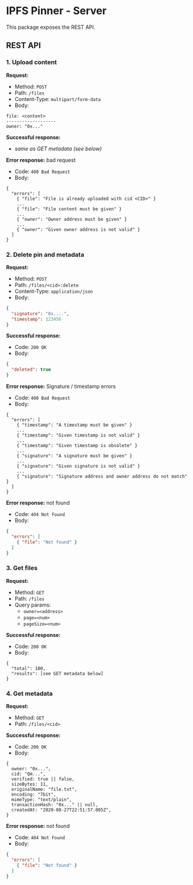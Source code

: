 # IPFS Pinner - Server

This package exposes the REST API.

## REST API

### 1. Upload content

**Request:**

- Method: `POST`
- Path: `/files`
- Content-Type: `multipart/form-data`
- Body:

```
file: <content>
-------------------
owner: "0x..."
```

**Successful response:**

- *same as GET metadata (see below)*

**Error response:** bad request

- Code: `400 Bad Request`
- Body:

```
{
  "errors": [
    { "file": "File is already uploaded with cid <CID>" }
    ...
    { "file": "File content must be given" }
    ...
    { "owner": "Owner address must be given" }
    ...
    { "owner": "Given owner address is not valid" }
  ]
}
```

### 2. Delete pin and metadata

**Request:**

- Method: `POST`
- Path: `/files/<cid>:delete`
- Content-Type: `application/json`
- Body:

```json
{
  "signature": "0x....",
  "timestamp": 123456
}
```

**Successful response:**

- Code: `200 OK`
- Body:

```json
{
  "deleted": true
}
```

**Error response:** Signature / timestamp errors

- Code: `400 Bad Request`
- Body:

```
{
  "errors": [
    { "timestamp": "A timestamp must be given" }
    ...
    { "timestamp": "Given timestamp is not valid" }
    ...
    { "timestamp": "Given timestamp is obsolete" }
    ...
    { "signature": "A signature must be given" }
    ...
    { "signature": "Given signature is not valid" }
    ...
    { "signature": "Signature address and owner address do not match" }
  ]
}
```

**Error response:** not found

- Code: `404 Not Found`
- Body:

```json
{
  "errors": [
    { "file": "Not found" }
  ]
}
```

### 3. Get files

**Request:**

- Method: `GET`
- Path: `/files`
- Query params:
    - `owner=<address>`
    - `page=<num>`
    - `pageSize=<num>`

**Successful response:**

- Code: `200 OK`
- Body:

```
{
  "total": 100,
  "results": [see GET metadata below]
}
```

### 4. Get metadata

**Request:**

- Method: `GET`
- Path: `/files/<cid>`

**Successful response:**

- Code: `200 OK`
- Body:

```
{
  owner: "0x...",
  cid: "Qm...",
  verified: true || false,
  sizeBytes: 11,
  originalName: "file.txt",
  encoding: "7bit",
  mimeType: "text/plain",
  transactionHash: "0x..." || null,
  createdAt: "2020-08-27T22:51:57.005Z",
}
```

**Error response:** not found

- Code: `404 Not Found`
- Body:

```json
{
  "errors": [
    { "file": "Not found" }
  ]
}
```